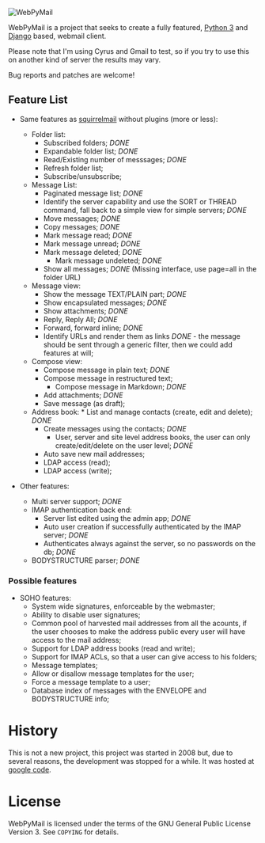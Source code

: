 ![WebPyMail](https://raw.githubusercontent.com/heldergg/webpymail/master/logos/webpymail-logo-banner.png)

WebPyMail is a project that seeks to create a fully featured, [Python 3](https://docs.python.org/3/) and [Django](https://www.djangoproject.com/) based, webmail client.

Please note that I'm using Cyrus and Gmail to test, so if you try to use this on another kind of server the results may vary.

Bug reports and patches are welcome!

## Feature List

 * Same features as [squirrelmail](http://www.squirrelmail.org) without plugins (more or less):
   * Folder list:
     * Subscribed folders; *DONE*
     * Expandable folder list; *DONE*
     * Read/Existing number of messsages; *DONE*
     * Refresh folder list;
     * Subscribe/unsubscribe;
   * Message List:
     * Paginated message list; *DONE*
     * Identify the server capability and use the SORT or THREAD command, fall back to a simple view for simple servers; *DONE*
     * Move messages; *DONE*
     * Copy messages; *DONE*
     * Mark message read; *DONE*
     * Mark message unread; *DONE*
     * Mark message deleted; *DONE*
         * Mark message undeleted; *DONE*
     * Show all messages; *DONE* (Missing interface, use page=all in the folder URL)
   * Message view:
     * Show the message TEXT/PLAIN part; *DONE*
     * Show encapsulated messages; *DONE*
     * Show attachments; *DONE*
     * Reply, Reply All; *DONE*
     * Forward, forward inline; *DONE*
     * Identify URLs and render them as links *DONE* - the message should be sent through a generic filter, then we could add features at will;
   * Compose view:
     * Compose message in plain text; *DONE*
     * Compose message in restructured text;
         * Compose message in Markdown; *DONE*
     * Add attachments; *DONE*
     * Save message (as draft);
   * Address book:
         * List and manage contacts (create, edit and delete); *DONE*
     * Create messages using the contacts; *DONE*
         * User, server and site level address books, the user can only create/edit/delete on the user level; *DONE*
     * Auto save new mail addresses;
     * LDAP access (read);
     * LDAP access (write);

 * Other features:
   * Multi server support; *DONE*
   * IMAP authentication back end:
     * Server list edited using the admin app; *DONE*
     * Auto user creation if successfully authenticated by the IMAP server; *DONE*
     * Authenticates always against the server, so no passwords on the db; *DONE*
   * BODYSTRUCTURE parser; *DONE*

### Possible features

 * SOHO features:
   * System wide signatures, enforceable by the webmaster;
   * Ability to disable user signatures;
   * Common pool of harvested mail addresses from all the acounts, if the user chooses to make the address public every user will have access to the mail address;
   * Support for LDAP address books (read and write);
   * Support for IMAP ACLs, so that a user can give access to his folders;
   * Message templates;
   * Allow or disallow message templates for the user;
   * Force a message template to a user;
   * Database index of messages with the ENVELOPE and BODYSTRUCTURE info;

# History

This is not a new project, this project was started in 2008 but, due to several
reasons, the development was stopped for a while. It was hosted at [google
code](https://code.google.com/archive/p/webpymail/).

# License

WebPyMail is licensed under the terms of the GNU General Public License Version
3. See `COPYING` for details.

